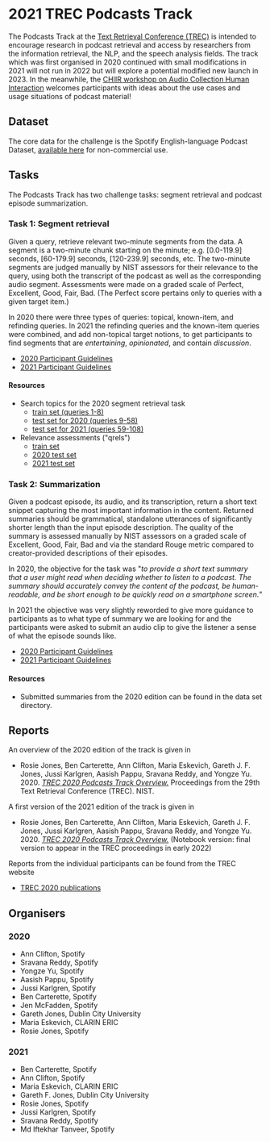 # 2021 TREC Podcasts Track

The Podcasts Track at the [Text Retrieval Conference (TREC)](https://trec.nist.gov) is intended to encourage research in podcast retrieval and access by researchers from the information retrieval, the NLP, and the speech analysis fields. The track which was first organised in 2020 continued with small modifications in 2021 will not run in 2022 but will explore a potential modified new launch in 2023.  In the meanwhile, the [CHIIR workshop on Audio Collection Human Interaction](https://speechretrievalworkshop.github.io/) welcomes participants with ideas about the use cases and usage situations of podcast material!


## Dataset

The core data for the challenge is the Spotify English-language Podcast Dataset, [available here](https://podcastsdataset.byspotify.com/) for non-commercial use.

## Tasks

The Podcasts Track has two challenge tasks: segment retrieval and podcast episode summarization.

### Task 1: Segment retrieval

Given a query, retrieve relevant two-minute segments from the data. A segment is a two-minute chunk starting on the minute; e.g. [0.0-119.9] seconds, [60-179.9] seconds, [120-239.9] seconds, etc. The two-minute segments are judged manually by NIST assessors for their relevance to the query, using both the transcript of the podcast as well as the corresponding audio segment.  Assessments were made on a graded scale of Perfect, Excellent, Good, Fair, Bad. (The Perfect score pertains only to queries with a given target item.)

In 2020 there were three types of queries: topical, known-item, and refinding queries. In 2021 the refinding queries and the known-item queries were combined, and add non-topical target notions, to get participants to find segments that are _entertaining_, _opinionated_, and contain _discussion_. 

* [2020 Participant Guidelines](participant-instructions-2020.md)  
* [2021 Participant Guidelines](participant-instructions-2021.md)  

#### Resources

* Search topics for the 2020 segment retrieval task
    * [train set (queries 1-8)](https://trecpodcasts.github.io/resources/podcasts_2020_topics_train.xml)
    * [test set for 2020 (queries 9-58)](https://trecpodcasts.github.io/resources/podcasts_2020_topics_test.xml)
    * [test set for 2021 (queries 59-108)](https://trecpodcasts.github.io/resources/podcasts_2021_topics_test.xml)
* Relevance assessments ("qrels")
    * [train set](https://trecpodcasts.github.io/resources/2020_train_qrels.list)
    * [2020 test set](https://trecpodcasts.github.io/resources/2020_test_qrels.list)
    * [2021 test set](https://trecpodcasts.github.io/resources/2021_test_qrels.list)
   
### Task 2: Summarization

Given a podcast episode, its audio, and its transcription, return a short text snippet capturing the most important information in the content. Returned summaries should be grammatical, standalone utterances of significantly shorter length than the input episode description. The quality of the summary is assessed manually by NIST assessors on a graded scale of Excellent, Good, Fair, Bad and via the standard Rouge metric compared to creator-provided descriptions of their episodes. 

In 2020, the objective for the task was "*to provide a short text summary that a user might read when deciding whether to listen to a podcast. The summary should accurately convey the content of the podcast, be human-readable, and be short enough to be quickly read on a smartphone screen.*" 

In 2021 the objective was very slightly reworded to give more guidance to participants as to what type of summary we are looking for and the participants were asked to submit an audio clip to give the listener a sense of what the episode sounds like. 

* [2020 Participant Guidelines](participant-instructions-2020.md)  
* [2021 Participant Guidelines](participant-instructions-2021.md) 

#### Resources

* Submitted summaries from the 2020 edition can be found in the data set directory. 

## Reports

An overview of the 2020 edition of the track is given in

* Rosie Jones, Ben Carterette, Ann Clifton, Maria Eskevich, Gareth J. F. Jones, Jussi Karlgren, Aasish Pappu, Sravana Reddy, and Yongze Yu. 2020. [*TREC 2020 Podcasts Track Overview.*](https://github.com/trecpodcasts/trecpodcasts.github.io/blob/gh-pages/documents/TREC_2020_Podcasts_Track__Tasks_overview.pdf) Proceedings from the 29th Text Retrieval Conference (TREC). NIST.

A first version of the 2021 edition of the track is given in

* Rosie Jones, Ben Carterette, Ann Clifton, Maria Eskevich, Gareth J. F. Jones, Jussi Karlgren, Aasish Pappu, Sravana Reddy, and Yongze Yu. 2020. [*TREC 2020 Podcasts Track Overview.*](https://github.com/trecpodcasts/trecpodcasts.github.io/blob/gh-pages/documents/TREC_2021_Podcasts_Track__Tasks_overview-NOTEBOOK.pdf) (Notebook version: final version to appear in the TREC proceedings in early 2022)

Reports from the individual participants can be found from the TREC website

* [TREC 2020 publications](https://trec.nist.gov/pubs/trec29/trec2020.html)

## Organisers

### 2020


* Ann Clifton, Spotify
* Sravana Reddy, Spotify
* Yongze Yu, Spotify
* Aasish Pappu, Spotify
* Jussi Karlgren, Spotify
* Ben Carterette, Spotify
* Jen McFadden, Spotify
* Gareth Jones, Dublin City University
* Maria Eskevich,  CLARIN ERIC
* Rosie Jones, Spotify


### 2021

* Ben Carterette, Spotify
* Ann Clifton, Spotify
* Maria Eskevich,  CLARIN ERIC
* Gareth F. Jones, Dublin City University
* Rosie Jones, Spotify
* Jussi Karlgren, Spotify
* Sravana Reddy, Spotify
* Md Iftekhar Tanveer, Spotify



